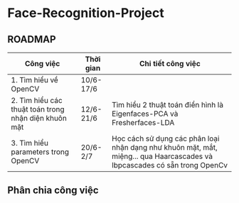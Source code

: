 # Face-Recognition-Project
## ROADMAP
|Công việc                         |Thời gian|Chi tiết công việc                                   |
|----------------------------------|------------------|-----------------------------------------------------|
|1. Tìm hiểu về OpenCV                       |10/6-17/6|                                                     |
|2. Tìm hiểu các thuật toán trong nhận diện khuôn mặt  |12/6-21/6|Tìm hiểu 2 thuật toán điển hình là Eigenfaces-PCA và Fresherfaces-LDA|   
|3. Tìm hiểu parameters trong OpenCV|20/6-2/7|Học cách sử dụng các phân loại nhận dạng như khuôn mặt, mắt, miệng... qua Haarcascades và lbpcascades có sẵn trong OpenCv|
## Phân chia công việc
